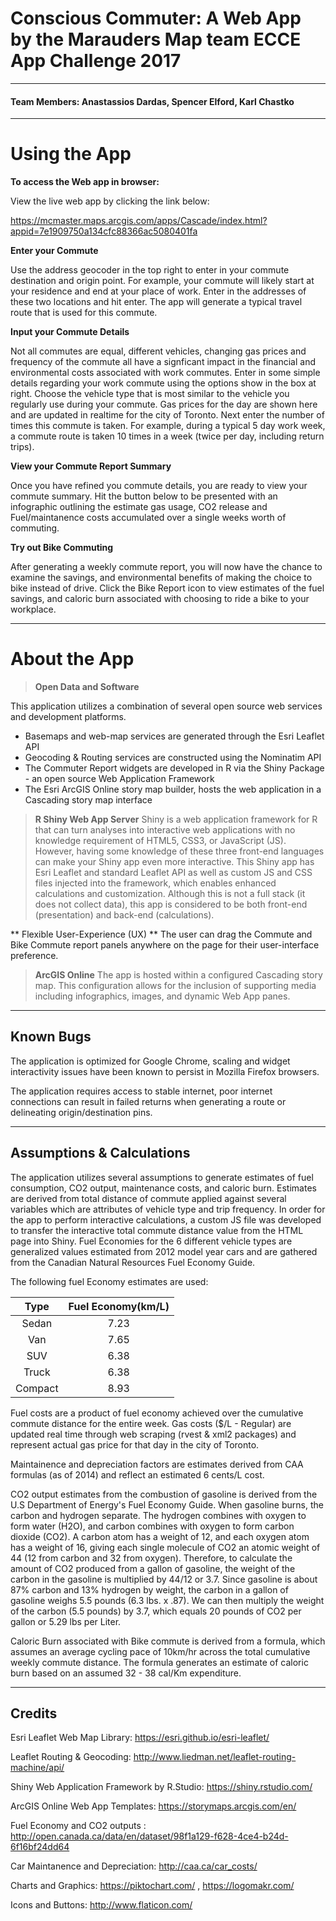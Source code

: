Conscious Commuter: A Web App by the Marauders Map team
ECCE App Challenge 2017
===================
-------------------------------
####  Team Members: Anastassios Dardas, Spencer Elford, Karl Chastko


------------------------------------
Using the App
======

**To access the Web app in browser:**
 
 View the live web app by clicking the link below:
 
https://mcmaster.maps.arcgis.com/apps/Cascade/index.html?appid=7e1909750a134cfc88366ac5080401fa


**Enter your Commute**

Use the address geocoder in the top right to enter in your commute destination and origin point. For example, your commute will likely start at your residence and end at your place of work. Enter in the addresses of these two locations and hit enter. The app will generate a typical travel route that is used for this commute.


**Input your Commute Details**

Not all commutes are equal, different vehicles, changing gas prices and frequency of the commute all have a signficant impact in the financial and environmental costs associated with work commutes. Enter in some simple details regarding your work commute using the options show in the box at right. 
Choose the vehicle type that is most similar to the vehicle you regularly use during your commute. Gas prices for the day are shown here and are updated in realtime for the city of Toronto.
Next enter the number of times this commute is taken. For example, during a typical 5 day work week, a commute route is taken 10 times in a week (twice per day, including return trips).
 

**View your Commute Report Summary**

Once you have refined you commute details, you are ready to view your commute summary. Hit the button below to be presented with an infographic outlining the estimate gas usage, CO2 release and Fuel/maintanence costs accumulated over a single weeks worth of commuting.


**Try out Bike Commuting**

After generating a weekly commute report, you will now have the chance to examine the savings, and environmental benefits of making the choice to bike instead of drive. Click the Bike Report icon to view estimates of the fuel savings, and caloric burn associated with choosing to ride a bike to your workplace.


----------
About the App
======

>**Open Data and Software**

This application utilizes a combination of several open source web services and development platforms.
 * Basemaps and web-map services are generated through the Esri Leaflet API
 * Geocoding & Routing services are constructed using the Nominatim API
 * The Commuter Report widgets are developed in R via the Shiny Package - an open source Web Application Framework
 * The Esri ArcGIS Online story map builder, hosts the web application in a Cascading story map interface

>**R Shiny Web App Server**
Shiny is a web application framework for R that can turn analyses into interactive web applications with no knowledge requirement of HTML5, CSS3, or JavaScript (JS). However, having some knowledge of these three front-end languages can make your Shiny app even more interactive. This Shiny app has Esri Leaflet and standard Leaflet API as well as custom JS and CSS files injected into the framework, which enables enhanced calculations and customization. Although this is not a full stack (it does not collect data), this app is considered to be both front-end (presentation) and back-end (calculations). 

** Flexible User-Experience (UX) **
The user can drag the Commute and Bike Commute report panels anywhere on the page for their user-interface preference. 


>**ArcGIS Online**
The app is hosted within a configured Cascading story map. This configuration allows for the inclusion of supporting media including infographics, images, and dynamic Web App panes.

------
 Known Bugs
------
The application is optimized for Google Chrome, scaling and widget interactivity issues have been known to persist in Mozilla Firefox browsers.

The application requires access to stable internet, poor internet connections can result in failed returns when generating a route or delineating origin/destination pins.

------
 Assumptions & Calculations
-------------
The application utilizes several assumptions to generate estimates of fuel consumption, CO2 output, maintenance costs, and caloric burn.
Estimates are derived from total distance of commute applied against several variables which are attributes of vehicle type and trip frequency. In order for the app to perform interactive calculations, a custom JS file was developed to transfer the interactive total commute distance value from the HTML page into Shiny. 
Fuel Economies for the 6 different vehicle types are generalized values estimated from 2012 model year cars and are gathered from the Canadian Natural Resources Fuel Economy Guide.

  The following fuel Economy estimates are used: 
  
**Type**|**Fuel Economy(km/L)**
:-----:|:-----:
Sedan|7.23
Van|7.65
SUV|6.38
Truck|6.38
Compact|8.93

Fuel costs are a product of fuel economy achieved over the cumulative commute distance for the entire week. Gas costs ($/L - Regular) are updated real time through web scraping (rvest & xml2 packages) and represent actual gas price for that day in the city of Toronto.

Maintainence and depreciation factors are estimates derived from CAA formulas (as of 2014) and reflect an estimated 6 cents/L cost. 

CO2 output estimates from the combustion of gasoline is derived from the U.S Department of Energy's Fuel Economy Guide.
When gasoline burns, the carbon and hydrogen separate. The hydrogen combines with oxygen to form water (H2O), and carbon combines with oxygen to form carbon dioxide (CO2).
A carbon atom has a weight of 12, and each oxygen atom has a weight of 16, giving each single molecule of CO2 an atomic weight of 44 (12 from carbon and 32 from oxygen).
Therefore, to calculate the amount of CO2 produced from a gallon of gasoline, the weight of the carbon in the gasoline is multiplied by 44/12 or 3.7.
Since gasoline is about 87% carbon and 13% hydrogen by weight, the carbon in a gallon of gasoline weighs 5.5 pounds (6.3 lbs. x .87).
We can then multiply the weight of the carbon (5.5 pounds) by 3.7, which equals 20 pounds of CO2 per gallon or 5.29 lbs per Liter.

Caloric Burn associated with Bike commute is derived from a formula, which assumes an average cycling pace of 10km/hr across the total cumulative weekly commute distance. The formula generates an estimate of caloric burn based on an assumed 32 - 38 cal/Km expenditure. 


------

Credits
-------------
Esri Leaflet Web Map Library: https://esri.github.io/esri-leaflet/

Leaflet Routing & Geocoding: http://www.liedman.net/leaflet-routing-machine/api/

Shiny Web Application Framework by R.Studio: https://shiny.rstudio.com/

ArcGIS Online Web App Templates: https://storymaps.arcgis.com/en/

Fuel Economy and CO2 outputs : http://open.canada.ca/data/en/dataset/98f1a129-f628-4ce4-b24d-6f16bf24dd64

Car Maintanence and Depreciation: http://caa.ca/car_costs/

Charts and Graphics: https://piktochart.com/ , https://logomakr.com/

Icons and Buttons: http://www.flaticon.com/


